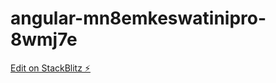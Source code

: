 # angular-mn8emkeswatinipro-8wmj7e

[Edit on StackBlitz ⚡️](https://stackblitz.com/edit/angular-mn8emkeswatinipro-8wmj7e)